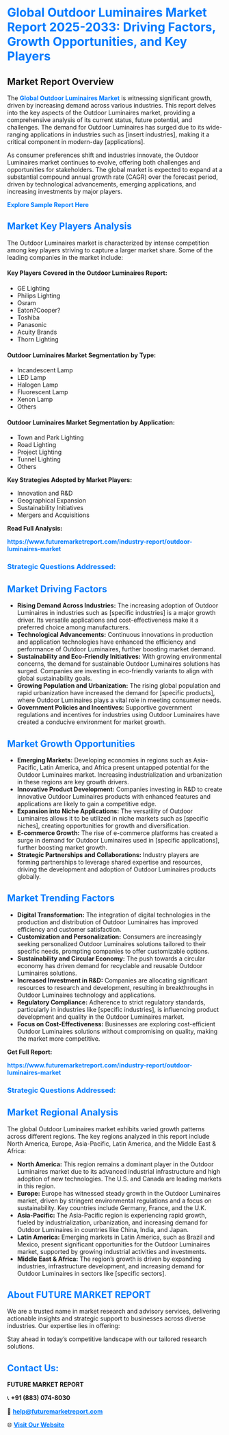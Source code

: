 <h1 style="color: #007BFF;">Global Outdoor Luminaires Market Report 2025-2033: Driving Factors, Growth Opportunities, and Key Players</h1>

<section id="overview">
<h2>Market Report Overview</h2>
<p>The <a href="https://www.futuremarketreport.com/industry-report/outdoor-luminaires-market" style="color: #007BFF; text-decoration: none;"><strong>Global Outdoor Luminaires Market</strong></a> is witnessing significant growth, driven by increasing demand across various industries. This report delves into the key aspects of the Outdoor Luminaires market, providing a comprehensive analysis of its current status, future potential, and challenges. The demand for Outdoor Luminaires has surged due to its wide-ranging applications in industries such as [insert industries], making it a critical component in modern-day [applications].</p>
<p>As consumer preferences shift and industries innovate, the Outdoor Luminaires market continues to evolve, offering both challenges and opportunities for stakeholders. The global market is expected to expand at a substantial compound annual growth rate (CAGR) over the forecast period, driven by technological advancements, emerging applications, and increasing investments by major players.</p>
</section>

<section id="overview">
<p><a href="https://www.futuremarketreport.com/request-sample/reportId=88104" style="color: #007BFF; text-decoration: none;"><strong>Explore Sample Report Here</strong></a></p>
</section>

<section id="key-players">
<h2 style="color: #007BFF;">Market Key Players Analysis</h2>
<p>The Outdoor Luminaires market is characterized by intense competition among key players striving to capture a larger market share. Some of the leading companies in the market include:</p>
<h4>Key Players Covered in the Outdoor Luminaires Report:</h4>
<ul><li>GE Lighting</li><li>Philips Lighting</li><li>Osram</li><li>Eaton?Cooper?</li><li>Toshiba</li><li>Panasonic</li><li>Acuity Brands</li><li>Thorn Lighting</li></ul>
<h4>Outdoor Luminaires Market Segmentation by Type:</h4>
<ul><li>Incandescent Lamp</li><li>LED Lamp</li><li>Halogen Lamp</li><li>Fluorescent Lamp</li><li>Xenon Lamp</li><li>Others</li></ul>

<h4>Outdoor Luminaires Market Segmentation by Application:</h4>
<ul><li>Town and Park Lighting</li><li>Road Lighting</li><li>Project Lighting</li><li>Tunnel Lighting</li><li>Others</li></ul>
<p><strong>Key Strategies Adopted by Market Players:</strong></p>
<ul>
<li>Innovation and R&D</li>
<li>Geographical Expansion</li>
<li>Sustainability Initiatives</li>
<li>Mergers and Acquisitions</li>
</ul>
</section>

<section>
<p><strong>Read Full Analysis: </strong></p><a href="https://www.futuremarketreport.com/industry-report/outdoor-luminaires-market" style="color: #007BFF; text-decoration: none;"><strong>https://www.futuremarketreport.com/industry-report/outdoor-luminaires-market</strong></a>
<h3 style="color: #007BFF;">Strategic Questions Addressed:</h3>
</section>

<section id="driving-factors">
<h2 style="color: #007BFF;">Market Driving Factors</h2>
<ul>
<li><strong>Rising Demand Across Industries:</strong> The increasing adoption of Outdoor Luminaires in industries such as [specific industries] is a major growth driver. Its versatile applications and cost-effectiveness make it a preferred choice among manufacturers.</li>
<li><strong>Technological Advancements:</strong> Continuous innovations in production and application technologies have enhanced the efficiency and performance of Outdoor Luminaires, further boosting market demand.</li>
<li><strong>Sustainability and Eco-Friendly Initiatives:</strong> With growing environmental concerns, the demand for sustainable Outdoor Luminaires solutions has surged. Companies are investing in eco-friendly variants to align with global sustainability goals.</li>
<li><strong>Growing Population and Urbanization:</strong> The rising global population and rapid urbanization have increased the demand for [specific products], where Outdoor Luminaires plays a vital role in meeting consumer needs.</li>
<li><strong>Government Policies and Incentives:</strong> Supportive government regulations and incentives for industries using Outdoor Luminaires have created a conducive environment for market growth.</li>
</ul>
</section>

<section id="growth-opportunities">
<h2 style="color: #007BFF;">Market Growth Opportunities</h2>
<ul>
<li><strong>Emerging Markets:</strong> Developing economies in regions such as Asia-Pacific, Latin America, and Africa present untapped potential for the Outdoor Luminaires market. Increasing industrialization and urbanization in these regions are key growth drivers.</li>
<li><strong>Innovative Product Development:</strong> Companies investing in R&D to create innovative Outdoor Luminaires products with enhanced features and applications are likely to gain a competitive edge.</li>
<li><strong>Expansion into Niche Applications:</strong> The versatility of Outdoor Luminaires allows it to be utilized in niche markets such as [specific niches], creating opportunities for growth and diversification.</li>
<li><strong>E-commerce Growth:</strong> The rise of e-commerce platforms has created a surge in demand for Outdoor Luminaires used in [specific applications], further boosting market growth.</li>
<li><strong>Strategic Partnerships and Collaborations:</strong> Industry players are forming partnerships to leverage shared expertise and resources, driving the development and adoption of Outdoor Luminaires products globally.</li>
</ul>
</section>

<section id="trending-factors">
<h2 style="color: #007BFF;">Market Trending Factors</h2>
<ul>
<li><strong>Digital Transformation:</strong> The integration of digital technologies in the production and distribution of Outdoor Luminaires has improved efficiency and customer satisfaction.</li>
<li><strong>Customization and Personalization:</strong> Consumers are increasingly seeking personalized Outdoor Luminaires solutions tailored to their specific needs, prompting companies to offer customizable options.</li>
<li><strong>Sustainability and Circular Economy:</strong> The push towards a circular economy has driven demand for recyclable and reusable Outdoor Luminaires solutions.</li>
<li><strong>Increased Investment in R&D:</strong> Companies are allocating significant resources to research and development, resulting in breakthroughs in Outdoor Luminaires technology and applications.</li>
<li><strong>Regulatory Compliance:</strong> Adherence to strict regulatory standards, particularly in industries like [specific industries], is influencing product development and quality in the Outdoor Luminaires market.</li>
<li><strong>Focus on Cost-Effectiveness:</strong> Businesses are exploring cost-efficient Outdoor Luminaires solutions without compromising on quality, making the market more competitive.</li>
</ul>
</section>

<section>
<p><strong>Get Full Report: </strong></p><a href="https://www.futuremarketreport.com/industry-report/outdoor-luminaires-market" style="color: #007BFF; text-decoration: none;"><strong>https://www.futuremarketreport.com/industry-report/outdoor-luminaires-market</strong></a>
<h3 style="color: #007BFF;">Strategic Questions Addressed:</h3>
</section>


<section id="regional-analysis">
<h2 style="color: #007BFF;">Market Regional Analysis</h2>
<p>The global Outdoor Luminaires market exhibits varied growth patterns across different regions. The key regions analyzed in this report include North America, Europe, Asia-Pacific, Latin America, and the Middle East & Africa:</p>
<ul>
<li><strong>North America:</strong> This region remains a dominant player in the Outdoor Luminaires market due to its advanced industrial infrastructure and high adoption of new technologies. The U.S. and Canada are leading markets in this region.</li>
<li><strong>Europe:</strong> Europe has witnessed steady growth in the Outdoor Luminaires market, driven by stringent environmental regulations and a focus on sustainability. Key countries include Germany, France, and the U.K.</li>
<li><strong>Asia-Pacific:</strong> The Asia-Pacific region is experiencing rapid growth, fueled by industrialization, urbanization, and increasing demand for Outdoor Luminaires in countries like China, India, and Japan.</li>
<li><strong>Latin America:</strong> Emerging markets in Latin America, such as Brazil and Mexico, present significant opportunities for the Outdoor Luminaires market, supported by growing industrial activities and investments.</li>
<li><strong>Middle East & Africa:</strong> The region’s growth is driven by expanding industries, infrastructure development, and increasing demand for Outdoor Luminaires in sectors like [specific sectors].</li>
</ul>
</section>

<footer>
<h2 style="color: #007BFF;">About FUTURE MARKET REPORT</h2>
<p>We are a trusted name in market research and advisory services, delivering actionable insights and strategic support to businesses across diverse industries. Our expertise lies in offering:</p>

<p>Stay ahead in today’s competitive landscape with our tailored research solutions.</p>

<h2 style="color: #007BFF;">Contact Us:</h2>
<p><strong>FUTURE MARKET REPORT</strong></p>
<p>📞 <strong>+91 (883) 074-8030</strong></p>
<p>📧 <strong><a href="mailto:help@futuremarketreport.com" style="color: #007BFF;">help@futuremarketreport.com</a></strong></p>
<p>🌐 <strong><a href="https://www.futuremarketreport.com/" style="color: #007BFF;">Visit Our Website</a></strong></p>
</footer>